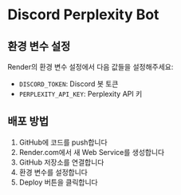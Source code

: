 # Discord Perplexity Bot

## 환경 변수 설정
Render의 환경 변수 설정에서 다음 값들을 설정해주세요:
- `DISCORD_TOKEN`: Discord 봇 토큰
- `PERPLEXITY_API_KEY`: Perplexity API 키

## 배포 방법
1. GitHub에 코드를 push합니다
2. Render.com에서 새 Web Service를 생성합니다
3. GitHub 저장소를 연결합니다
4. 환경 변수를 설정합니다
5. Deploy 버튼을 클릭합니다